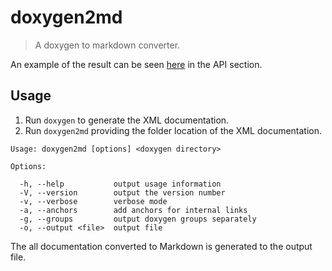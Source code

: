 # doxygen2md

> A doxygen to markdown converter.

An example of the result can be seen [here](https://pshampanier.gitbooks.io/libpqmxx/content/)
in the API section.

## Usage

1. Run `doxygen` to generate the XML documentation.
2. Run `doxygen2md` providing the folder location of the XML documentation.  

  ```
  Usage: doxygen2md [options] <doxygen directory>

  Options:

    -h, --help           output usage information
    -V, --version        output the version number
    -v, --verbose        verbose mode
    -a, --anchors        add anchors for internal links
    -g, --groups         output doxygen groups separately
    -o, --output <file>  output file
  ```

The all documentation converted to Markdown is generated to the output file.
